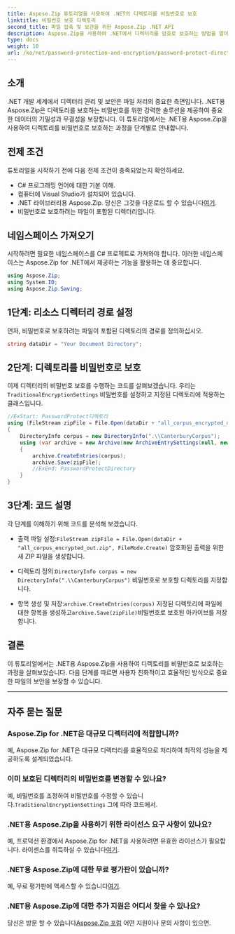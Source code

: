 ```yaml
---
title: Aspose.Zip 튜토리얼을 사용하여 .NET의 디렉토리를 비밀번호로 보호
linktitle: 비밀번호 보호 디렉토리
second_title: 파일 압축 및 보관을 위한 Aspose.Zip .NET API
description: Aspose.Zip을 사용하여 .NET에서 디렉터리를 암호로 보호하는 방법을 알아보세요. 이 단계별 튜토리얼을 통해 파일을 손쉽게 보호하세요.
type: docs
weight: 10
url: /ko/net/password-protection-and-encryption/password-protect-directory/
---
```


## 소개

.NET 개발 세계에서 디렉터리 관리 및 보안은 파일 처리의 중요한 측면입니다. .NET용 Aspose.Zip은 디렉토리를 보호하는 비밀번호를 위한 강력한 솔루션을 제공하여 중요한 데이터의 기밀성과 무결성을 보장합니다. 이 튜토리얼에서는 .NET용 Aspose.Zip을 사용하여 디렉토리를 비밀번호로 보호하는 과정을 단계별로 안내합니다.

## 전제 조건

튜토리얼을 시작하기 전에 다음 전제 조건이 충족되었는지 확인하세요.

- C# 프로그래밍 언어에 대한 기본 이해.
- 컴퓨터에 Visual Studio가 설치되어 있습니다.
-  .NET 라이브러리용 Aspose.Zip. 당신은 그것을 다운로드 할 수 있습니다[여기](https://releases.aspose.com/zip/net/).
- 비밀번호로 보호하려는 파일이 포함된 디렉터리입니다.

## 네임스페이스 가져오기

시작하려면 필요한 네임스페이스를 C# 프로젝트로 가져와야 합니다. 이러한 네임스페이스는 Aspose.Zip for .NET에서 제공하는 기능을 활용하는 데 중요합니다.

```csharp
using Aspose.Zip;
using System.IO;
using Aspose.Zip.Saving;
```

## 1단계: 리소스 디렉터리 경로 설정

먼저, 비밀번호로 보호하려는 파일이 포함된 디렉토리의 경로를 정의하십시오.

```csharp
string dataDir = "Your Document Directory";
```

## 2단계: 디렉토리를 비밀번호로 보호

 이제 디렉터리의 비밀번호 보호를 수행하는 코드를 살펴보겠습니다. 우리는`TraditionalEncryptionSettings` 비밀번호를 설정하고 지정된 디렉토리에 적용하는 클래스입니다.

```csharp
//ExStart: PasswordProtect디렉토리
using (FileStream zipFile = File.Open(dataDir + "all_corpus_encrypted_out.zip", FileMode.Create))
{
    DirectoryInfo corpus = new DirectoryInfo(".\\CanterburyCorpus");
    using (var archive = new Archive(new ArchiveEntrySettings(null, new TraditionalEncryptionSettings("p@s$"))))
    {
        archive.CreateEntries(corpus);
        archive.Save(zipFile);
        //ExEnd: PasswordProtectDirectory
    }
}
```

## 3단계: 코드 설명

각 단계를 이해하기 위해 코드를 분석해 보겠습니다.

-  출력 파일 설정:`FileStream zipFile = File.Open(dataDir + "all_corpus_encrypted_out.zip", FileMode.Create)` 암호화된 출력을 위한 새 ZIP 파일을 생성합니다.

-  디렉토리 정의:`DirectoryInfo corpus = new DirectoryInfo(".\\CanterburyCorpus")` 비밀번호로 보호할 디렉토리를 지정합니다.

-  항목 생성 및 저장:`archive.CreateEntries(corpus)` 지정된 디렉토리에 파일에 대한 항목을 생성하고`archive.Save(zipFile)`비밀번호로 보호된 아카이브를 저장합니다.

## 결론

이 튜토리얼에서는 .NET용 Aspose.Zip을 사용하여 디렉토리를 비밀번호로 보호하는 과정을 살펴보았습니다. 다음 단계를 따르면 사용자 친화적이고 효율적인 방식으로 중요한 파일의 보안을 보장할 수 있습니다.

---

## 자주 묻는 질문

### Aspose.Zip for .NET은 대규모 디렉터리에 적합합니까?
예, Aspose.Zip for .NET은 대규모 디렉터리를 효율적으로 처리하여 최적의 성능을 제공하도록 설계되었습니다.

### 이미 보호된 디렉터리의 비밀번호를 변경할 수 있나요?
 예, 비밀번호를 조정하여 비밀번호를 수정할 수 있습니다.`TraditionalEncryptionSettings` 그에 따라 코드에서.

### .NET용 Aspose.Zip을 사용하기 위한 라이선스 요구 사항이 있나요?
 예, 프로덕션 환경에서 Aspose.Zip for .NET을 사용하려면 유효한 라이선스가 필요합니다. 라이센스를 취득하실 수 있습니다[여기](https://purchase.aspose.com/buy).

### .NET용 Aspose.Zip에 대한 무료 평가판이 있습니까?
 예, 무료 평가판에 액세스할 수 있습니다[여기](https://releases.aspose.com/).

### .NET용 Aspose.Zip에 대한 추가 지원은 어디서 찾을 수 있나요?
 당신은 방문 할 수 있습니다[Aspose.Zip 포럼](https://forum.aspose.com/c/zip/37) 어떤 지원이나 문의 사항이 있으면.

